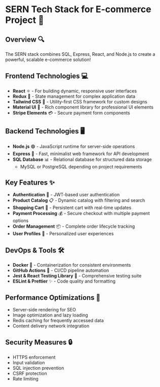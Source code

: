 # SERN Tech Stack for E-commerce Project 🚀

## Overview 🔍
The SERN stack combines SQL, Express, React, and Node.js to create a powerful, scalable e-commerce solution!

## Frontend Technologies 💻
- **React** ⚛️ - For building dynamic, responsive user interfaces
- **Redux** 🔄 - State management for complex application data
- **Tailwind CSS** 🎨 - Utility-first CSS framework for custom designs
- **Material UI** 🧩 - Rich component library for professional UI elements
- **Stripe Elements** 💳 - Secure payment form components

## Backend Technologies 🖥️
- **Node.js** 🟢 - JavaScript runtime for server-side operations
- **Express** 🚂 - Fast, minimalist web framework for API development
- **SQL Database** 📊 - Relational database for structured data storage
  - MySQL or PostgreSQL depending on project requirements

## Key Features ✨
- **Authentication** 🔐 - JWT-based user authentication
- **Product Catalog** 📋 - Dynamic catalog with filtering and search
- **Shopping Cart** 🛒 - Persistent cart with real-time updates
- **Payment Processing** 💰 - Secure checkout with multiple payment options
- **Order Management** 📦 - Complete order lifecycle tracking
- **User Profiles** 👤 - Personalized user experiences

## DevOps & Tools 🛠️
- **Docker** 🐳 - Containerization for consistent environments
- **GitHub Actions** 🔄 - CI/CD pipeline automation
- **Jest & React Testing Library** 🧪 - Comprehensive testing suite
- **ESLint & Prettier** ✨ - Code quality and formatting

## Performance Optimizations 🚀
- Server-side rendering for SEO
- Image optimization and lazy loading
- Redis caching for frequently accessed data
- Content delivery network integration

## Security Measures 🔒
- HTTPS enforcement
- Input validation
- SQL injection prevention
- CSRF protection
- Rate limiting
